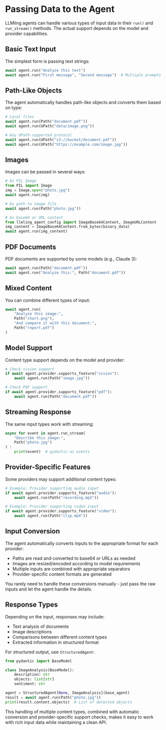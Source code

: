 # Passing Data to the Agent

LLMling agents can handle various types of input data in their `run()` and `run_stream()` methods. The actual support depends on the model and provider capabilities.

## Basic Text Input

The simplest form is passing text strings:

```python
await agent.run("Analyze this text")
await agent.run("First message", "Second message")  # Multiple prompts combined
```

## Path-Like Objects

The agent automatically handles path-like objects and converts them based on type:

```python
# Local files
await agent.run(Path("document.pdf"))
await agent.run(UPath("data/image.png"))

# Any UPath-supported protocol
await agent.run(UPath("s3://bucket/document.pdf"))
await agent.run(UPath("https://example.com/image.jpg"))
```

## Images

Images can be passed in several ways:

```python
# As PIL Image
from PIL import Image
img = Image.open("photo.jpg")
await agent.run(img)

# As path to image file
await agent.run(Path("photo.jpg"))

# As base64 or URL content
from llmling_agent_config import ImageBase64Content, ImageURLContent
img_content = ImageBase64Content.from_bytes(binary_data)
await agent.run(img_content)
```

## PDF Documents

PDF documents are supported by some models (e.g., Claude 3):

```python
await agent.run(Path("document.pdf"))
await agent.run("Analyze this:", Path("document.pdf"))
```

## Mixed Content

You can combine different types of input:

```python
await agent.run(
    "Analyze this image:",
    Path("chart.png"),
    "And compare it with this document:",
    Path("report.pdf")
)
```

## Model Support

Content type support depends on the model and provider:

```python
# Check vision support
if await agent.provider.supports_feature("vision"):
    await agent.run(Path("image.jpg"))

# Check PDF support
if await agent.provider.supports_feature("pdf"):
    await agent.run(Path("document.pdf"))
```

## Streaming Response

The same input types work with streaming:

```python
async for event in agent.run_stream(
    "Describe this image:",
    Path("photo.jpg")
) :
    print(event)  # pydantic-ai events
```

## Provider-Specific Features

Some providers may support additional content types:

```python
# Example: Provider supporting audio input
if await agent.provider.supports_feature("audio"):
    await agent.run(Path("recording.mp3"))

# Example: Provider supporting video input
if await agent.provider.supports_feature("video"):
    await agent.run(Path("clip.mp4"))
```

## Input Conversion

The agent automatically converts inputs to the appropriate format for each provider:

- Paths are read and converted to base64 or URLs as needed
- Images are resized/encoded according to model requirements
- Multiple inputs are combined with appropriate separators
- Provider-specific content formats are generated

You rarely need to handle these conversions manually - just pass the raw inputs and let the agent handle the details.

## Response Types

Depending on the input, responses may include:

- Text analysis of documents
- Image descriptions
- Comparisons between different content types
- Extracted information in structured format

For structured output, use `StructuredAgent`:

```python
from pydantic import BaseModel

class ImageAnalysis(BaseModel):
    description: str
    objects: list[str]
    sentiment: str

agent = StructuredAgent[None, ImageAnalysis](base_agent)
result = await agent.run(Path("photo.jpg"))
print(result.content.objects)  # List of detected objects
```

This handling of multiple content types, combined with automatic conversion and provider-specific support checks, makes it easy to work with rich input data while maintaining a clean API.
